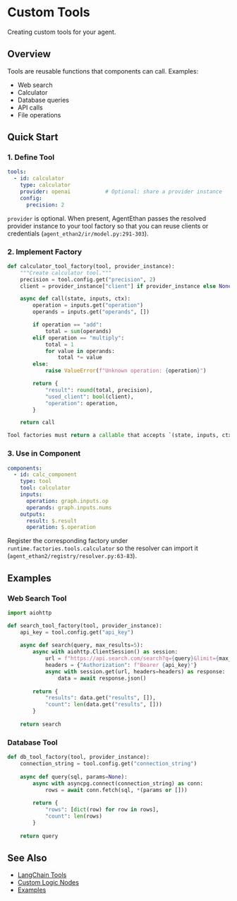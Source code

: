 # Custom Tools

Creating custom tools for your agent.

## Overview

Tools are reusable functions that components can call. Examples:
- Web search
- Calculator
- Database queries
- API calls
- File operations

## Quick Start

### 1. Define Tool

```yaml
tools:
  - id: calculator
    type: calculator
    provider: openai           # Optional: share a provider instance
    config:
      precision: 2
```

`provider` is optional. When present, AgentEthan passes the resolved provider instance to your tool factory so that you can reuse clients or credentials (`agent_ethan2/ir/model.py:291-303`).

### 2. Implement Factory

```python
def calculator_tool_factory(tool, provider_instance):
    """Create calculator tool."""
    precision = tool.config.get("precision", 2)
    client = provider_instance["client"] if provider_instance else None

    async def call(state, inputs, ctx):
        operation = inputs.get("operation")
        operands = inputs.get("operands", [])

        if operation == "add":
            total = sum(operands)
        elif operation == "multiply":
            total = 1
            for value in operands:
                total *= value
        else:
            raise ValueError(f"Unknown operation: {operation}")

        return {
            "result": round(total, precision),
            "used_client": bool(client),
            "operation": operation,
        }

    return call

Tool factories must return a callable that accepts `(state, inputs, ctx)`—the same signature used by component callables—so that the scheduler can pass graph state, resolved inputs, and execution context.
```

### 3. Use in Component

```yaml
components:
  - id: calc_component
    type: tool
    tool: calculator
    inputs:
      operation: graph.inputs.op
      operands: graph.inputs.nums
    outputs:
      result: $.result
      operation: $.operation
```

Register the corresponding factory under `runtime.factories.tools.calculator` so the resolver can import it (`agent_ethan2/registry/resolver.py:63-83`).

## Examples

### Web Search Tool

```python
import aiohttp

def search_tool_factory(tool, provider_instance):
    api_key = tool.config.get("api_key")
    
    async def search(query, max_results=5):
        async with aiohttp.ClientSession() as session:
            url = f"https://api.search.com/search?q={query}&limit={max_results}"
            headers = {"Authorization": f"Bearer {api_key}"}
            async with session.get(url, headers=headers) as response:
                data = await response.json()
        
        return {
            "results": data.get("results", []),
            "count": len(data.get("results", []))
        }
    
    return search
```

### Database Tool

```python
def db_tool_factory(tool, provider_instance):
    connection_string = tool.config.get("connection_string")
    
    async def query(sql, params=None):
        async with asyncpg.connect(connection_string) as conn:
            rows = await conn.fetch(sql, *(params or []))
        
        return {
            "rows": [dict(row) for row in rows],
            "count": len(rows)
        }
    
    return query
```

## See Also

- [LangChain Tools](./using_langchain_tools.md)
- [Custom Logic Nodes](./custom_logic_node.md)
- [Examples](./examples.md)
